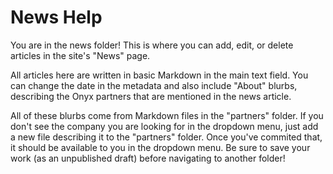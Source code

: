 # News Help

You are in the news folder! This is where you can add, edit, or delete articles in the site's "News" page.

All articles here are written in basic Markdown in the main text field. You can change the date in the metadata and also include "About" blurbs, describing the Onyx partners that are mentioned in the news article.

All of these blurbs come from Markdown files in the "partners" folder. If you don't see the company you are looking for in the dropdown menu, just add a new file describing it to the "partners" folder. Once you've commited that, it should be available to you in the dropdown menu. Be sure to save your work (as an unpublished draft) before navigating to another folder!
